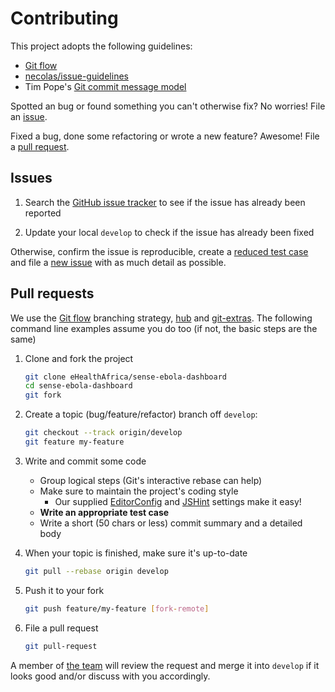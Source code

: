 # Contributing

This project adopts the following guidelines:

* [Git flow][]
* [necolas/issue-guidelines][]
* Tim Pope's [Git commit message model][tpope]

[Git flow]: http://nvie.com/posts/a-successful-git-branching-model/
[necolas/issue-guidelines]: https://github.com/necolas/issue-guidelines/blob/master/CONTRIBUTING.md
[tpope]: http://tbaggery.com/2008/04/19/a-note-about-git-commit-messages.html

Spotted an bug or found something you can't otherwise fix? No worries! File an
[issue](#issues).

Fixed a bug, done some refactoring or wrote a new feature? Awesome! File a
[pull request](#pull-requests).

## Issues

1. Search the [GitHub issue tracker][] to see if the issue has already been
   reported

2. Update your local `develop` to check if the issue has already been fixed

Otherwise, confirm the issue is reproducible, create a [reduced test
case][] and file a [new issue][] with as much detail as possible.

[GitHub issue tracker]: https://github.com/eHealthAfrica/sense-ebola-dashboard/search?type=Issues
[reduced test case]: http://css-tricks.com/reduced-test-cases
[new issue]: https://github.com/eHealthAfrica/sense-ebola-dashboard/issues/new

## Pull requests

We use the [Git flow][] branching strategy, [hub][] and [git-extras][]. The
following command line examples assume you do too (if not, the basic steps are
the same)

1. Clone and fork the project

    ```bash
    git clone eHealthAfrica/sense-ebola-dashboard
    cd sense-ebola-dashboard
    git fork
    ```

2. Create a topic (bug/feature/refactor) branch off `develop`:

    ```bash
    git checkout --track origin/develop
    git feature my-feature
    ```

3. Write and commit some code

    * Group logical steps (Git's interactive rebase can help)
    * Make sure to maintain the project's coding style
        * Our supplied [EditorConfig][] and [JSHint][] settings make it easy!
    * **Write an appropriate test case**
    * Write a short (50 chars or less) commit summary and a detailed body

4. When your topic is finished, make sure it's up-to-date

    ```bash
    git pull --rebase origin develop
    ```

5. Push it to your fork

    ```bash
    git push feature/my-feature [fork-remote]
    ```

6. File a pull request

    ```bash
    git pull-request
    ```

A member of [the team][] will review the request and merge it into `develop` if
it looks good and/or discuss with you accordingly.

[the repo]: https://github.com/eHealthAfrica/sense-ebola-dashboard
[hub]: http://hub.github.com
[git-extras]: https://github.com/visionmedia/git-extras
[the team]: https://github.com/orgs/eHealthAfrica/people
[JSHint]: http://www.jshint.com/about/
[EditorConfig]: http://editorconfig.org

